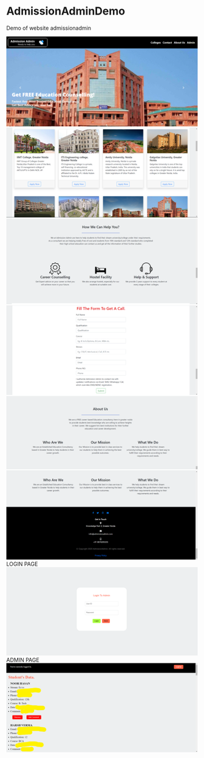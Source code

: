 # AdmissionAdminDemo
Demo of website admissionadmin

![](images/1.png)
![](images/2.png)
![](images/3.png)
![](images/4.png)
![](images/5.png)
![](images/6.png)
LOGIN PAGE
![](images/7.png)
ADMIN PAGE
![](images/8.png)
